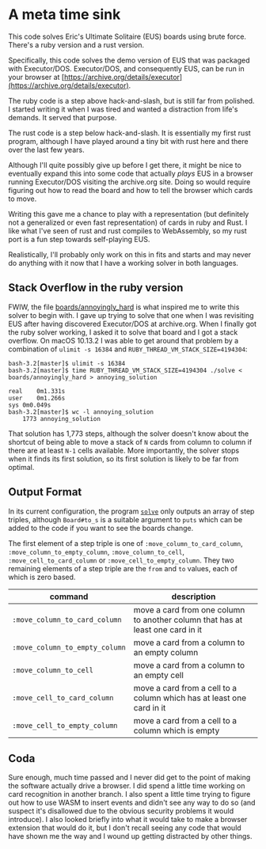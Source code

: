 # A meta time sink

This code solves Eric's Ultimate Solitaire (EUS) boards using brute force.
There's a ruby version and a rust version.

Specifically, this code solves the demo version of EUS that was
packaged with Executor/DOS.  Executor/DOS, and consequently EUS, can
be run in your browser at
[https://archive.org/details/executor](https://archive.org/details/executor).

The ruby code is a step above hack-and-slash, but is still far from
polished. I started writing it when I was tired and wanted a
distraction from life's demands.  It served that purpose.

The rust code is a step below hack-and-slash.  It is essentially my
first rust program, although I have played around a tiny bit with
rust here and there over the last few years.

Although I'll quite possibly give up before I get there, it might be
nice to eventually expand this into some code that actually *plays*
EUS in a browser running Executor/DOS visiting the archive.org site.
Doing so would require figuring out how to read the board and how to
tell the browser which cards to move.

Writing this gave me a chance to play with a representation (but
definitely not a generalized or even fast representation) of cards in
ruby and Rust.  I like what I've seen of rust and rust compiles to
WebAssembly, so my rust port is a fun step towards self-playing EUS.

Realistically, I'll probably only work on this in fits and starts and
may never do anything with it now that I have a working solver in
both languages.

## Stack Overflow in the ruby version

FWIW, the file [boards/annoyingly_hard](boards/annoyingly_hard) is
what inspired me to write this solver to begin with.  I gave up trying
to solve that one when I was revisiting EUS after having discovered
Executor/DOS at archive.org.  When I finally got the ruby solver
working, I asked it to solve that board and I got a stack overflow.
On macOS 10.13.2 I was able to get around that problem by a
combination of `ulimit -s 16384` and
`RUBY_THREAD_VM_STACK_SIZE=4194304`:

```
bash-3.2[master]$ ulimit -s 16384
bash-3.2[master]$ time RUBY_THREAD_VM_STACK_SIZE=4194304 ./solve < boards/annoyingly_hard > annoying_solution

real	0m1.331s
user	0m1.266s
sys	0m0.049s
bash-3.2[master]$ wc -l annoying_solution 
    1773 annoying_solution
```
That solution has 1,773 steps, although the solver doesn't know about
the shortcut of being able to move a stack of `N` cards from column to
column if there are at least `N-1` cells available.  More importantly, the
solver stops when it finds its first solution, so its first solution is likely
to be far from optimal.

## Output Format

In its current configuration, the program [`solve`](solve) only
outputs an array of step triples, although `Board#to_s` is a suitable argument
to `puts` which can be added to the code if you want to see the boards change.

The first element of a step triple is one of
`:move_column_to_card_column`, `:move_column_to_empty_column`,
`:move_column_to_cell`, `:move_cell_to_card_column` or
`:move_cell_to_empty_column`.  They two remaining elements of a step
triple are the `from` and `to` values, each of which is zero based.

|command|description|
|-------|-----------|
|`:move_column_to_card_column`|move a card from one column to another column that has at least one card in it|
|`:move_column_to_empty_column`|move a card from a column to an empty column|
|`:move_column_to_cell`|move a card from a column to an empty cell|
|`:move_cell_to_card_column`|move a card from a cell to a column which has at least one card in it|
|`:move_cell_to_empty_column`|move a card from a cell to a column which is empty|

## Coda

Sure enough, much time passed and I never did get to the point of
making the software actually drive a browser.  I did spend a little
time working on card recognition in another branch.  I also spent a
little time trying to figure out how to use WASM to insert events and
didn't see any way to do so (and suspect it's disallowed due to the
obvious security problems it would introduce).  I also looked briefly
into what it would take to make a browser extension that would do it,
but I don't recall seeing any code that would have shown me the way
and I wound up getting distracted by other things.

